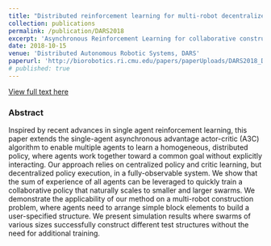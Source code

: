 ```yaml
---
title: "Distributed reinforcement learning for multi-robot decentralized collective construction"
collection: publications
permalink: /publication/DARS2018
excerpt: 'Asynchronous Reinforcement Learning for collaborative construction.'
date: 2018-10-15
venue: 'Distributed Autonomous Robotic Systems, DARS'
paperurl: 'http://biorobotics.ri.cmu.edu/papers/paperUploads/DARS2018_DistributedAssembly_final831.pdf'
# published: true
---
```

[View full text here](http://biorobotics.ri.cmu.edu/papers/paperUploads/DARS2018_DistributedAssembly_final831.pdf)
### Abstract
Inspired by recent advances in single agent reinforcement learning, this paper extends the single-agent asynchronous advantage actor-critic (A3C) algorithm to enable multiple agents to learn a homogeneous, distributed policy, where agents work together toward a common goal without explicitly interacting. Our approach relies on centralized policy and critic learning, but decentralized policy execution, in a fully-observable system. We show that the sum of experience of all agents can be leveraged to quickly train a collaborative policy that naturally scales to smaller and larger swarms. We demonstrate the applicability of our method on a multi-robot construction problem, where agents need to arrange simple block elements to build a user-specified structure. We present simulation results where swarms of various sizes successfully construct different test structures without the need for additional training.
